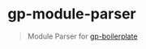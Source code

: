 # gp-module-parser

> Module Parser for [gp-boilerplate](https://github.com/GrabarzUndPartner/gp-boilerplate)
